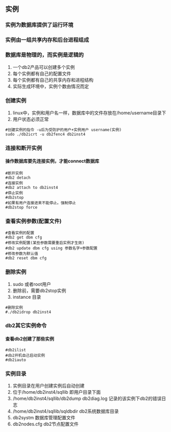 ## 实例
### 实例为数据库提供了运行环境
### 实例由一组共享内存和后台进程组成
### 数据库是物理的，而实例是逻辑的
1. 一个db2产品可以创建多个实例
2. 每个实例都有自己的配置文件
3. 每个实例都有自己的共享内存和进程结构
4. 实际生成环境中，实例个数由情况而定
### 创建实例
1. linux中，实例和用户名一样，数据库中的文件存放在/home/username目录下
2. 用户状态必须正常
```
#创建实例的指令 -u后为受防护的用户+实例用户 username(实例)
sudo ./db2icrt -u db2fenc4 db2inst4
```
### 连接和断开实例
####  操作数据库要先连接实例，才能connect数据库
```
#断开实例
#db2 detach
#连接实例
#db2 attach to db2inst4
#停止实例
#db2stop
#如果有用户连接进来不能停止。强制停止
#db2stop force
```
### 查看实例参数(配置文件)
```
#查看实例的配置
#db2 get dbm cfg
#修改实例配置(某些参数需要重启实例才生效)
#db2 update dbm cfg using 参数名字+参数配置
#修改参数为默认值
#db2 reset dbm cfg
```
### 删除实例
1. sudo 或者root用户
2. 删除前，需要db2stop实例
3. instance 目录
```
#删除实例
#./db2idrop db2inst4
```
### db2其它实例命令
#### 查看db2创建了那些实例
```
#db2ilist
#db2开机自己启动实例
#db2iauto
```
### 实例目录
1. 实例目录在用户创建实例后自动创建
2. 位于/home/db2inst4/sqllib 即用户目录下面
3. /home/db2inst4/sqllib/db2dump db2diag.log 记录的该实例下db2的错误日志
4. /home/db2inst4/sqllib/sqldbdir db2系统数据库目录
5. db2systm 数据库管理配置文件
6. db2nodes.cfg db2节点配置文件



